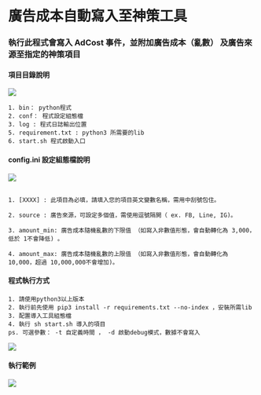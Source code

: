 # 廣告成本自動寫入至神策工具

###  執行此程式會寫入 AdCost 事件，並附加廣告成本（亂數） 及廣告來源至指定的神策項目

#### 項目目錄說明

![](https://i.imgur.com/FntC5w6.png)


```
1. bin： python程式
2. conf： 程式設定組態檔
3. log : 程式日誌輸出位置
5. requirement.txt : python3 所需要的lib
6. start.sh 程式啟動入口
```

#### config.ini 設定組態檔說明

![](https://i.imgur.com/Sw9HkIw.png)


```

1. [XXXX] : 此項目為必填，請填入您的項目英文變數名稱，需用中刮號包住。

2. source : 廣告來源，可設定多個值，需使用逗號隔開（ ex. FB, Line, IG)。

3. amount_min: 廣告成本隨機亂數的下限值 （如寫入非數值形態，會自動轉化為 3,000，低於 1不會降低) 。

4. amount_max: 廣告成本隨機亂數的上限值 （如寫入非數值形態，會自動轉化為 10,000，超過 10,000,000不會增加)。
```




#### 程式執行方式

```
1. 請使用python3以上版本
2. 執行前先使用 pip3 install -r requirements.txt --no-index ，安裝所需lib
3. 配置導入工具組態檔
4. 執行 sh start.sh 導入的項目
ps. 可選參數： -t 自定義時間 ， -d 啟動debug模式，數據不會寫入
```

![](https://i.imgur.com/WtbKe14.png)


#### 執行範例

![](https://i.imgur.com/Hejy9Jf.png)


